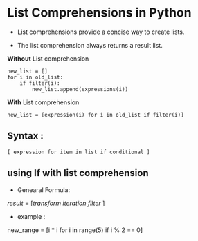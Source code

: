 # List Comprehensions in Python


* List comprehensions provide a concise way to create lists.

* The list comprehension always returns a result list.

**Without** List comprehension
```
new_list = []
for i in old_list:
    if filter(i):
        new_list.append(expressions(i))
```

**With** List comprehension

`new_list = [expression(i) for i in old_list if filter(i)]`

## Syntax :
`[ expression for item in list if conditional ]`


## using If with list comprehension
* Genearal Formula:

*result* = [*transform* *iteration* *filter* ]
* example :

new_range = [i * i for i in range(5) if i % 2 == 0]
